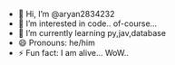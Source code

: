 - 👋 Hi, I’m @aryan2834232
- 👀 I’m interested in code.. of-course... 
- 🌱 I’m currently learning py,jav,database
- 😄 Pronouns: he/him
- ⚡ Fun fact: I am alive... WoW..

<!---
aryan2834232/aryan2834232 is a ✨ special ✨ repository because its `README.md` (this file) appears on your GitHub profile.
You can click the Preview link to take a look at your changes.
--->
